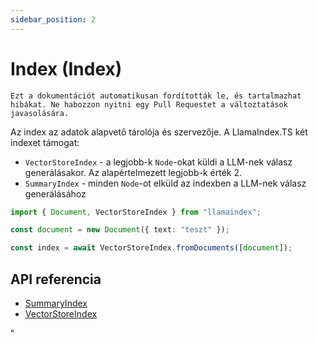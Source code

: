 ```yaml
---
sidebar_position: 2
---
```


# Index (Index)

`Ezt a dokumentációt automatikusan fordították le, és tartalmazhat hibákat. Ne habozzon nyitni egy Pull Requestet a változtatások javasolására.`

Az index az adatok alapvető tárolója és szervezője. A LlamaIndex.TS két indexet támogat:

- `VectorStoreIndex` - a legjobb-k `Node`-okat küldi a LLM-nek válasz generálásakor. Az alapértelmezett legjobb-k érték 2.
- `SummaryIndex` - minden `Node`-ot elküld az indexben a LLM-nek válasz generálásához

```typescript
import { Document, VectorStoreIndex } from "llamaindex";

const document = new Document({ text: "teszt" });

const index = await VectorStoreIndex.fromDocuments([document]);
```

## API referencia

- [SummaryIndex](../../api/classes/SummaryIndex.md)
- [VectorStoreIndex](../../api/classes/VectorStoreIndex.md)

"
